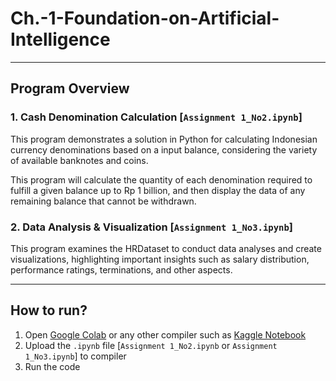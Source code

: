 # Ch.-1-Foundation-on-Artificial-Intelligence

---

## Program Overview

### 1. Cash Denomination Calculation [`Assignment 1_No2.ipynb`]

This program demonstrates a solution in Python for calculating Indonesian currency denominations based on a input balance, considering the variety of available banknotes and coins.

This program will calculate the quantity of each denomination required to fulfill a given balance up to Rp 1 billion, and then display the data of any remaining balance that cannot be withdrawn.

### 2. Data Analysis & Visualization [`Assignment 1_No3.ipynb`]

This program examines the HRDataset to conduct data analyses and create visualizations, highlighting important insights such as salary distribution, performance ratings, terminations, and other aspects.

---

## How to run?

1. Open [Google Colab](https://colab.research.google.com/) or any other compiler such as [Kaggle Notebook](https://www.kaggle.com/)
2. Upload the `.ipynb` file [`Assignment 1_No2.ipynb` or `Assignment 1_No3.ipynb`] to compiler
3. Run the code
